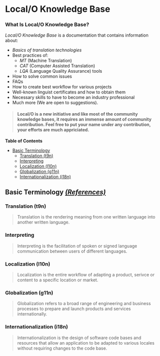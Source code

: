 # LocaI/O Knowledge Base

### What Is LocaI/O Knowledge Base?


*LocaI/O Knowledge Base* is a documentation that contains information about:
- *Basics of translation technologies*
- Best practices of:
	- *MT* (Machine Translation) 
	- *CAT* (Computer Assisted Translation) 
	- *LQA* (Language Quality Assurance) tools
- How to solve common issues 
- FAQs 
- How to create best workflow for various projects
- Well-known linguist certificates and how to obtain them
- Necessary skills to have to become an industry professional
- Much more (We are open to suggestions).


> #### LocaI/O is a new initiative and like most of the community knowledge bases, it requires an immense amount of community contribution. Feel free to put your name under any contribution, your efforts are much appriciated.

**Table of Contents**
- [Basic Terminology](#basic-terminology-references)
	- [Translation (t9n)](#translation-t9n)
	- [Interpreting](#interpreting)
	- [Localization (l10n)](#localization-l10n)
	- [Globalization (g11n)](#globalization-g11n)
	- [Internationalization (i18n)](#internationalization-i18n)

## Basic Terminology *[(References)](https://www.gala-global.org/knowledge-center/about-the-industry/language-services)*

### Translation (t9n)

> Translation is the rendering meaning from one written language into another written language.

### Interpreting

> Interpreting is the facilitation of spoken or signed language communication between users of different languages.

### Localization (l10n)

> Localization is the entire workflow of adapting a product, serivce or content to a specific location or market.

### Globalization (g11n)

> Globalization refers to a broad range of engineering and business processes to prepare and launch products and services internationally.

### Internationalization (i18n)

> Internationalization is the design of software code bases and resources that allow an application to be adapted to various locales without requiring changes to the code base.